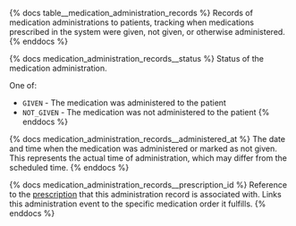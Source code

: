 {% docs table__medication_administration_records %}
Records of medication administrations to patients, tracking when medications prescribed in the system were given, not given, or otherwise administered.
{% enddocs %}

{% docs medication_administration_records__status %}
Status of the medication administration.

One of:
- `GIVEN` - The medication was administered to the patient
- `NOT_GIVEN` - The medication was not administered to the patient
{% enddocs %}

{% docs medication_administration_records__administered_at %}
The date and time when the medication was administered or marked as not given. This represents the actual time of administration, which may differ from the scheduled time.
{% enddocs %}

{% docs medication_administration_records__prescription_id %}
Reference to the [prescription](#!/source/source.tamanu.tamanu.prescriptions) that this administration record is associated with. Links this administration event to the specific medication order it fulfills.
{% enddocs %}
